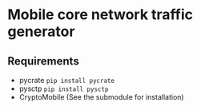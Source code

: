 # Mobile core network traffic generator

## Requirements

- pycrate `pip install pycrate`
- pysctp `pip install pysctp`
- CryptoMobile (See the submodule for installation)